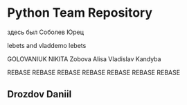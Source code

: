 ﻿# Python Team Repository

здесь был Соболев Юрец

lebets and vladdemo
lebets

GOLOVANIUK NIKITA
Zobova Alisa
Vladislav Kandyba

REBASE REBASE REBASE REBASE REBASE REBASE REBASE 

## Drozdov Daniil

